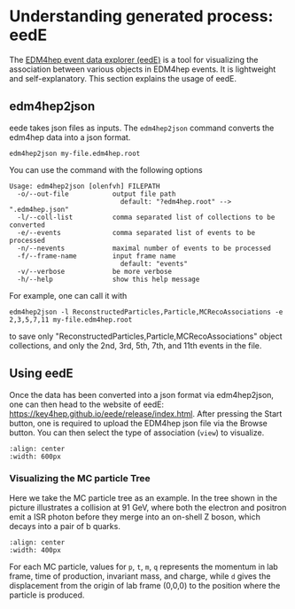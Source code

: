 Understanding generated process: eedE
===========================================

The [EDM4hep event data explorer (eedE)](https://key4hep.github.io/eede/release/index.html) is a tool for visualizing the association between various objects in EDM4hep events. It is lightweight and self-explanatory. This section explains the usage of eedE. 

## edm4hep2json

eede takes json files as inputs. The `edm4hep2json` command converts the edm4hep data into a json format.
```
edm4hep2json my-file.edm4hep.root
```
You can use the command with the following options
```
Usage: edm4hep2json [olenfvh] FILEPATH
  -o/--out-file           output file path
                            default: "?edm4hep.root" --> ".edm4hep.json"
  -l/--coll-list          comma separated list of collections to be converted
  -e/--events             comma separated list of events to be processed
  -n/--nevents            maximal number of events to be processed
  -f/--frame-name         input frame name
                            default: "events"
  -v/--verbose            be more verbose
  -h/--help               show this help message
```

For example, one can call it with 
```
edm4hep2json -l ReconstructedParticles,Particle,MCRecoAssociations -e 2,3,5,7,11 my-file.edm4hep.root
```
to save only "ReconstructedParticles,Particle,MCRecoAssociations" object collections, and only the 2nd, 3rd, 5th, 7th, and 11th events in the file.


## Using eedE

Once the data has been converted into a json format via edm4hep2json, one can then head to the website of eedE: https://key4hep.github.io/eede/release/index.html. After pressing the Start button, one is required to upload the EDM4hep json file via the Browse button. You can then select the type of association (`view`) to visualize.
```{image} images/eedE/eede_upload.png
:align: center
:width: 600px
```

### Visualizing the MC particle Tree

Here we take the MC particle tree as an example.
In the tree shown in the picture illustrates a collision at 91 GeV, where both the electron and positron emit a ISR photon before they merge into an on-shell Z boson, which decays into a pair of b quarks.
```{image} images/eedE/eede_Zbb_example.png
:align: center
:width: 400px
```
For each MC particle, values for `p`, `t`, `m`, `q` represents the momentum in lab frame, time of production, invariant mass, and charge, while `d` gives the displacement from the origin of lab frame (0,0,0) to the position where the particle is produced.

